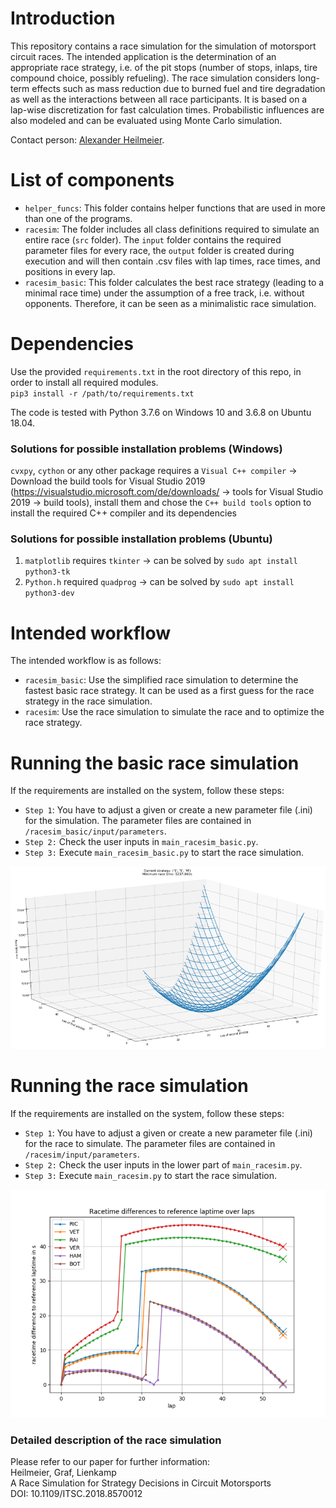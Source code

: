 # Introduction
This repository contains a race simulation for the simulation of motorsport circuit races. The intended application is
the determination of an appropriate race strategy, i.e. of the pit stops (number of stops, inlaps, tire compound choice,
possibly refueling). The race simulation considers long-term effects such as mass reduction due to burned fuel and tire
degradation as well as the interactions between all race participants. It is based on a lap-wise discretization for fast
calculation times. Probabilistic influences are also modeled and can be evaluated using Monte Carlo simulation.

Contact person: [Alexander Heilmeier](mailto:alexander.heilmeier@tum.de).

# List of components
* `helper_funcs`: This folder contains helper functions that are used in more than one of the programs.
* `racesim`: The folder includes all class definitions required to simulate an entire race (`src` folder). The `input`
folder contains the required parameter files for every race, the `output` folder is created during execution and will
then contain .csv files with lap times, race times, and positions in every lap.
* `racesim_basic`: This folder calculates the best race strategy (leading to a minimal race time) under the 
assumption of a free track, i.e. without opponents. Therefore, it can be seen as a minimalistic race simulation.

# Dependencies
Use the provided `requirements.txt` in the root directory of this repo, in order to install all required modules.\
`pip3 install -r /path/to/requirements.txt`

The code is tested with Python 3.7.6 on Windows 10 and 3.6.8 on Ubuntu 18.04.

### Solutions for possible installation problems (Windows)
`cvxpy`, `cython` or any other package requires a `Visual C++ compiler` -> Download the build tools for Visual Studio
2019 (https://visualstudio.microsoft.com/de/downloads/ -> tools for Visual Studio 2019 -> build tools), install them and
chose the `C++ build tools` option to install the required C++ compiler and its dependencies

### Solutions for possible installation problems (Ubuntu)
1. `matplotlib` requires `tkinter` -> can be solved by `sudo apt install python3-tk`
2. `Python.h` required `quadprog` -> can be solved by `sudo apt install python3-dev`

# Intended workflow
The intended workflow is as follows:
* `racesim_basic`: Use the simplified race simulation to determine the fastest basic race strategy. It can be used as a
first guess for the race strategy in the race simulation.
* `racesim`: Use the race simulation to simulate the race and to optimize the race strategy.

# Running the basic race simulation
If the requirements are installed on the system, follow these steps:

* `Step 1`: You have to adjust a given or create a new parameter file (.ini) for the simulation. The parameter files
are contained in `/racesim_basic/input/parameters`.
* `Step 2:` Check the user inputs in `main_racesim_basic.py`.
* `Step 3:` Execute `main_racesim_basic.py` to start the race simulation.

![Race times for various two-stop race strategies](racesim_basic/racesim_basic.png)

# Running the race simulation
If the requirements are installed on the system, follow these steps:

* `Step 1`: You have to adjust a given or create a new parameter file (.ini) for the race to simulate. The parameter files
are contained in `/racesim/input/parameters`.
* `Step 2:` Check the user inputs in the lower part of `main_racesim.py`.
* `Step 3:` Execute `main_racesim.py` to start the race simulation.

![Race simulation real time output for the Yas Marina racetrack](racesim/racesim_yasmarina.png)

### Detailed description of the race simulation
Please refer to our paper for further information:\
Heilmeier, Graf, Lienkamp\
A Race Simulation for Strategy Decisions in Circuit Motorsports\
DOI: 10.1109/ITSC.2018.8570012

